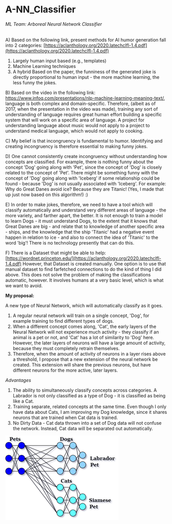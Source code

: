 # A-NN_Classifier

###### ML Team: Arboreal Neural Network Classifier

A) Based on the following link, present methods for AI humor generation fall into 2 categories: [https://aclanthology.org/2020.latechclfl-1.4.pdf](https://aclanthology.org/2020.latechclfl-1.4.pdf)
1. Largely human input based (e.g., templates)
2. Machine Learning techniques
3. A hybrid
Based on the paper, the funniness of the generated joke is directly proportional to human input - the more machine learning, the less funny the jokes.

B) Based on the video in the following link: https://www.infoq.com/presentations/nlp-machine-learning-meaning-text/, language is both complex and domain-specific. 
Therefore, (albeit as of 2017, when the presentation in the video was made), training any sort of understanding of language requires great human effort building a specific system that will work on a specific area of language. 
A project for understanding language about music would not apply to a project to understand medical language, which would not apply to cooking.

C) My belief is that incongruency is fundamental to humor. Identifying and creating incongruency is therefore essential to making funny jokes.

D) One cannot consistently create incongruency without understanding how concepts are classified. 
For example, there is nothing funny about the concept 'Dog' going along with 'Pet', since the concept of 'Dog' is closely related to the concept of 'Pet'. 
There might be something funny with the concept of 'Dog' going along with 'Iceberg’ if some relationship could be found - because 'Dog' is not usually associated with 'Iceberg'. 
For example: Why do Great Danes avoid ice? Because they are Titanic! (Yes, I made that up just now based on this algorithm!) :)

E) In order to make jokes, therefore, we need to have a tool which will classify automatically and understand very different areas of language - the more variety, and farther apart, the better. It is not enough to train a model to learn Dogs - it must understand Dogs, to the extent that it knows that Great Danes are big - and relate that to knowledge of another specific area - ships, and the knowledge that the ship 'Titanic' had a negative event happen in relation to ice - and also to connect the idea of 'Titanic' to the word 'big'!
There is no technology presently that can do this.

F) There is a Dataset that might be able to help: [https://wordnet.princeton.edu/](https://aclanthology.org/2020.latechclfl-1.4.pdf)
However, that Dataset is created manually. One option is to use that manual dataset to find farfetched connections to do the kind of thing I did above.
This does not solve the problem of making the classifications automatic, however. It involves humans at a very basic level, which is what we want to avoid.

**My proposal:**

A new type of Neural Network, which will automatically classify as it goes.
1. A regular neural network will train on a single concept, 'Dog', for example training to find different types of dogs.
2. When a different concept comes along, 'Cat', the early layers of the Neural Network will not experience much activity - they classify if an animal is a pet or not, and 'Cat' has a lot of similarity to 'Dog' here. However, the later layers of neurons will have a large amount of activity, because they must completely retrain themselves.
3. Therefore, when the amount of activity of neurons in a layer rises above a threshold, I propose that a new extension of the neural network be created. This extension will share the previous neurons, but have different neurons for the more active, later layers.

_Advantages_
1. The ability to simultaneously classify concepts across categories. A Labrador is not only classified as a type of Dog - it is classified as being like a Cat.
2. Training separate, related concepts at the same time. Even though I only have data about Cats, I am improving my Dog knowledge, since it shares neurons that are trained when Cat data is trained.
3. No Dirty Data - Cat data thrown into a set of Dog data will not confuse the network. Instead, Cat data will be separated out automatically.

![](DL-Growth.png)